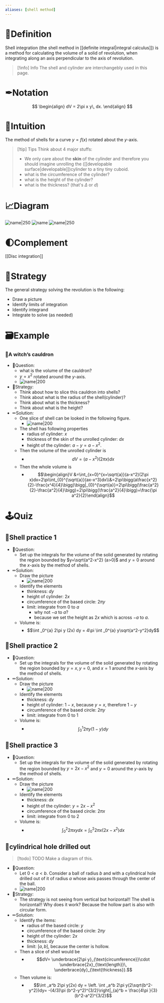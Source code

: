 ```yaml
---
aliases: [shell method]
---
```

# 📝Definition
Shell integration (the shell method in [[definite integral|integral calculus]]) is a method for calculating the volume of a solid of revolution, when integrating along an axis perpendicular to the axis of revolution.
> [!info] Info
> The shell and cylinder are interchangebly used in this page.

# ✒Notation
$$
\begin{align}
dV = 2\pi x y\,  dx.
\end{align}
$$

# 🧠Intuition
The method of shells for a curve $y=f(x)$ rotated about the $y$-axis.
> [!tip] Tips
> Think about 4 major stuffs:
> - We only care about the **skin** of the cylinder and therefore you should imagine unrolling the ([[developable surface|developable]])cylinder to a tiny tiny cuboid. 
> - what is the circumference of the cylinder?
> - what is the height of the cylinder?
> - what is the thickness? (that's $\Delta$ or $d$)
# 📈Diagram


![name|250](../assets/images_methodshells.svg)
![name](../assets/Shell_integration.svg)
![name|250](../assets/Shell_integral_undergraph_-_around_y-axis.png)
# 🌓Complement
[[Disc integration]]

# 🏹Strategy
The general strategy solving the revolution is the following:
- Draw a picture
- Identify limits of integration
- Identify integrand
- Integrate to solve (as needed)
# 🗃Example
### 📌A witch’s cauldron
- 💬Question:
	- what is the volume of the cauldron?
	- $y = x^2$ rotated around the $y$-axis.
	- ![name|200](../assets/revolve_x2.png)
- 🏹Strategy:
	- Think about how to slice this cauldron into shells?
	- Think about what is the radius of the shell(cylinder)?
	- Think about what is the thickness?
	- Think about what is the height?
- ✏Solution:
	- One slice of shell can be looked in the following figure.
		- ![name|200](../assets/revolve_x2_shell.png)
	- The shell has following properties
		- radius of cylinder: $x$
		- thickness of the skin of the unrolled cylinder: $dx$
		- height of the cylinder: $a − y = a − x^2$.
	- Then the volume of the unrolled cylinder is
		- $$dV=(a-x^2)(2\pi x)dx$$
	- Then the whole volume is
		- $$\begin{align}V &=\int_{x=0}^{x=\sqrt{a}}(a-x^2)(2\pi x)dx=2\pi\int_{0}^{\sqrt{a}}(ax-x^3)dx\\&=2\pi\bigg(a\frac{x^2}{2}-\frac{x^4}{4}\bigg)\bigg|_{0}^{\sqrt{a}}=2\pi\bigg(\frac{a^2}{2}-\frac{a^2}{4}\bigg)=2\pi\bigg(\frac{a^2}{4}\bigg)=\frac{\pi a^2}{2}\end{align}$$

# 🕹Quiz
## 📌Shell practice 1
- 💬Question:
	- Set up the integrals for the volume of the solid generated by rotating the region bounded by $y=\sqrt{a^2-x^2} (a>0)$ and $y=0$ around the $x$-axis by the method of shells.
- ✏Solution:
	- Draw the picture
		- ![name|200](../assets/images_app1-shell1.svg)
	- Identify the elements
		- thinkness: $dy$
		- height of cylinder: $2x$
		- circumference of the based circle: $2\pi y$
		- limit: integrate from $0$ to $a$
			- why not $-a$ to $a$?
			- because we set the height as $2x$ which is across $-a$ to $a$.
	- Volume is:
		- $$\int _0^{a} 2\pi y (2x) dy = 4\pi \int _0^{a} y\sqrt{a^2-y^2}dy$$

## 📌Shell practice 2
- 💬Question:
	- Set up the integrals for the volume of the solid generated by rotating the region bounded by $y=x, y=0$, and $x=1$ around the $x$-axis by the method of shells.
- ✏Solution:
	- Draw the picture
		- ![name|200](../assets/images_app1-shell2.svg)
	- Identify the elements
		- thickness: $dy$
		- height of cylinder: $1-x$, because $y=x$, therefore $1-y$
		- circumference of the based circle: $2\pi y$
		- limit: integrate from $0$ to $1$
	- Volume is:
		- $$\int _0^1 2\pi y (1-y) dy$$
## 📌Shell practice 3
- 💬Question:
	- Set up the integrals for the volume of the solid generated by rotating the region bounded by $y=2x-x^2$ and $y=0$ around the $y$-axis by the method of shells.
- ✏Solution:
	- Draw the picture
		- ![name|200](../assets/images_app1-shell3.svg)
	- Identify the elements
		- thickness: $dx$
		- height of the cylinder: $y=2x-x^2$
		- circumference of the based circle: $2\pi x$
		- limit: integrate from $0$ to $2$
	- Volume is:
		- $$\int _0^2 2\pi xydx = \int _0^2 2\pi x(2x-x^2)dx$$
## 📌cylindrical hole drilled out

> [!todo] TODO
> Make a diagram of this.

- 💬Question:
	- Let $0<a<b$. Consider a ball of radius $b$ and with a cylindrical hole drilled out of it of radius $a$ whose axis passes through the center of the ball.
	- ![name|200](../assets/images_app1_ball_cylinder.svg)
- 🏹Strategy:
	- The strategy is not seeing from vertical but horizontal!! The shell is horizontal!! Why does it work? Because the hollow part is also with circular form.
- ✏Solution:
	- Identify the items:
		- radius of the based circle: $y$
		- circumference of the based circle: $2\pi y$
		- height of the cylinder: $2x$
		- thickness: $dy$
		- limit: $[a,b]$, because the center is hollow.
	- Then a slice of shell would be
		- $$dV= \underbrace{2\pi y}_{\text{circumference}}\cdot \underbrace{2x}_{\text{length}}\,  \underbrace{dy}_{\text{thickness}}.$$
	- Then volume is:
		- $$\int _a^b 2\pi y(2x) dy = \left. \int _a^b 2\pi y(2\sqrt{b^2-y^2})dy= -(4/3)\pi (b^2-y^2)^{3/2}\right|_{a}^b = \frac{4\pi }{3}(b^2-a^2)^{3/2}$$
